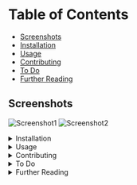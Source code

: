 # Table of Contents

- [Screenshots](#screenshots)
- [Installation](#installation)
- [Usage](#usage)
- [Contributing](#contributing)
- [To Do](#to-do)
- [Further Reading](#further-reading)

## Screenshots

![Screenshot1](path/to/screenshot1.png)
![Screenshot2](path/to/screenshot2.png)

<details>
<summary>Installation</summary>

Installation instructions go here.

</details>

<details>
<summary>Usage</summary>

Usage instructions go here.

</details>

<details>
<summary>Contributing</summary>

Contribution guidelines go here.

</details>

<details>
<summary>To Do</summary>

- Task 1
- Task 2
- Task 3

</details>

<details>
<summary>Further Reading</summary>

Additional resources and links go here.

</details>